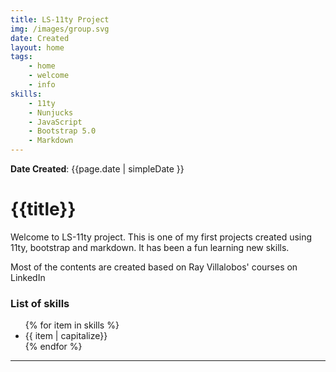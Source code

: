 ```yaml
---
title: LS-11ty Project
img: /images/group.svg
date: Created
layout: home
tags:
    - home
    - welcome
    - info
skills:
    - 11ty
    - Nunjucks
    - JavaScript
    - Bootstrap 5.0
    - Markdown
---
```



**Date Created**: {{page.date | simpleDate }} <!--use filter to format date-->

# {{title}}

Welcome to LS-11ty project. This is one of my first projects created using 11ty, bootstrap and markdown. It has been a fun learning new skills.

Most of the contents are created based on Ray Villalobos' courses on LinkedIn

### List of skills
<ul>
    {% for item in skills %}
   <li>{{ item | capitalize}} </li>
    {% endfor %}
</ul>

---